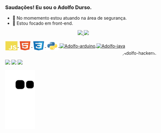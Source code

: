 ### Saudações! Eu sou o Adolfo Durso. 

- 🔭 No momemento estou atuando na área de segurança.
- 🌱 Estou focado em front-end.


<div align="center">
  <a href="https://github.com/Adolfo-Durso">
  <img height="150em" src="https://github-readme-stats.vercel.app/api?username=Adolfo-Durso&show_icons=true&theme=dark&include_all_commits=true&count_private=true"/>
  <img height="150em" src="https://github-readme-stats.vercel.app/api/top-langs/?username=Adolfo-Durso&layout=compact&langs_count=7&theme=dark"/>
</div>
  
<div style="display: inline_block"><br>
  <img align="center" alt="Adolfo-Js" height="30" width="40" src="https://raw.githubusercontent.com/devicons/devicon/master/icons/javascript/javascript-plain.svg">
  <img align="center" alt="Adolfo-HTML" height="30" width="40" src="https://raw.githubusercontent.com/devicons/devicon/master/icons/html5/html5-original.svg">
  <img align="center" alt="Adolfo-CSS" height="30" width="40" src="https://raw.githubusercontent.com/devicons/devicon/master/icons/css3/css3-original.svg">
  <img align="center" alt="Adolfo-Python" height="30" width="40" src="https://raw.githubusercontent.com/devicons/devicon/master/icons/python/python-original.svg">
  <img align="center" alt="Adolfo-arduino" height="30" width="40" src="https://cdn.jsdelivr.net/gh/devicons/devicon/icons/arduino/arduino-original.svg" />
  <img align="center" alt="Adolfo-java" height="30" width="40" src="https://cdn.jsdelivr.net/gh/devicons/devicon/icons/java/java-original.svg" />
  <img align="right" alt="Adolfo-hackerman" height="150" style="border-radius:50px;" src=https://i.kym-cdn.com/photos/images/newsfeed/001/176/251/4d7.png>
</div>  

  ##
  
<div> 
  <a href="https://www.instagram.com/wolfdurso/" target="_blank"><img src="https://img.shields.io/badge/-Instagram-%23E4405F?style=for-the-badge&logo=instagram&logoColor=white" target="_blank"></a> 
  <a href = "adolfopilgrim@gmail.com"><img src="https://img.shields.io/badge/-Gmail-%23333?style=for-the-badge&logo=gmail&logoColor=white" target="_blank"></a>
  <a href="https://www.linkedin.com/in/adolfo-durso-a66765192" target="_blank"><img src="https://img.shields.io/badge/-LinkedIn-%230077B5?style=for-the-badge&logo=linkedin&logoColor=white" target="_blank"></a> 
</div>

![Snake animation](https://github.com/Adolfo-Durso/Adolfo-Durso/blob/output/github-contribution-grid-snake.svg)
